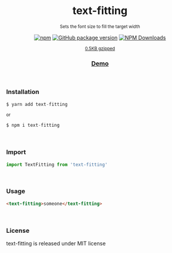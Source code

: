 <div align="center">
<br>

<h1>text-fitting</h1>

<p><sup>Sets the font size to fill the target width</sup></p>

[![npm](https://img.shields.io/npm/v/text-fitting.svg?colorB=brightgreen)](https://www.npmjs.com/package/text-fitting)
[![GitHub package version](https://img.shields.io/github/package-json/v/ux-ui-pro/text-fitting.svg)](https://github.com/ux-ui-pro/text-fitting)
[![NPM Downloads](https://img.shields.io/npm/dm/text-fitting.svg?style=flat)](https://www.npmjs.org/package/text-fitting)

<p><sup><a href="https://bundlephobia.com/package/text-fitting">0.5KB gzipped</a></sup></p>
<h3><a href="https://ux-ui-pro.github.io/text-fitting/dist/">Demo</a></h3>

</div>
<br>

### Installation
```javascript
$ yarn add text-fitting
```
<sup>or</sup>
```javascript
$ npm i text-fitting
```
<br>

### Import
```javascript
import TextFitting from 'text-fitting'
```
<br>

### Usage
```HTML
<text-fitting>someone</text-fitting>
```
<br>

### License
text-fitting is released under MIT license
